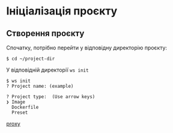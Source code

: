 # Ініціалізація проєкту

## Створення проєкту

Спочатку, потрібно перейти у відповідну директорію проєкту:

```shell
$ cd ~/project-dir
```

У відповідній директорії `ws init`

```shell
$ ws init
? Project name: (example)
```

```shell
? Project type:  (Use arrow keys)
❯ Image
  Dockerfile
  Preset
```

[proxy](/plugins/proxy)
